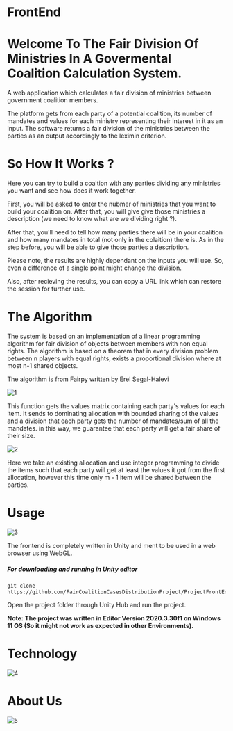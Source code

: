# FrontEnd

# Welcome To The Fair Division Of Ministries In A Govermental Coalition Calculation System.

A web application which calculates a fair division of ministries between government coalition members.

The platform gets from each party of a potential coalition, its number of mandates and values for each ministry representing their interest in it as an input. The software returns a fair division of the ministries between the parties as an output accordingly to the leximin criterion.

# So How It Works ?

Here you can try to build a coaltion with any parties dividing any ministries you want and see how does it work together.

First, you will be asked to enter the nubmer of ministries that you want to build your coalition on. After that, you will give give those ministries a description (we need to know what are we dividing right ?).

After that, you'll need to tell how many parties there will be in your coalition and how many mandates in total (not only in the colaition) there is. As in the step before, you will be able to give those parties a description.

Please note, the results are highly dependant on the inputs you will use. So, even a difference of a single point might change the division.

Also, after recieving the results, you can copy a URL link which can restore the session for further use.

# The Algorithm

The system is based on an implementation of a linear programming algorithm for fair division of objects between members with non equal rights. The algorithm is based on a theorem that in every division problem between n players with equal rights, exists a proportional division where at most n-1 shared objects.

The algorithm is from Fairpy written by Erel Segal-Halevi

![1](Media/1.png)

This function gets the values matrix containing each party's values for each item. It sends to dominating allocation with bounded sharing of the values and a division that each party gets the number of mandates/sum of all the mandates. in this way, we guarantee that each party will get a fair share of their size.

![2](Media/2.png)

Here we take an existing allocation and use integer programming to divide the items such that each party will get at least the values it got from the first allocation, however this time only m - 1 item will be shared between the parties.

# Usage

![3](Media/3.png)

The frontend is completely written in Unity and ment to be used in a web browser using WebGL.

##### For downloading and running in Unity editor

```
git clone https://github.com/FairCoalitionCasesDistributionProject/ProjectFrontEndThroughUntiy.git
```

Open the project folder through Unity Hub and run the project.

**Note: The project was written in Editor Version 2020.3.30f1 on Windows 11 OS (So it might not work as expected in other Environments).**

# Technology

![4](Media/4.png)

# About Us

![5](Media/5.png)

